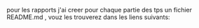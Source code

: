 pour les rapports j'ai creer pour chaque partie des tps un fichier README.md , vouz les trouverez dans les liens suivants:
